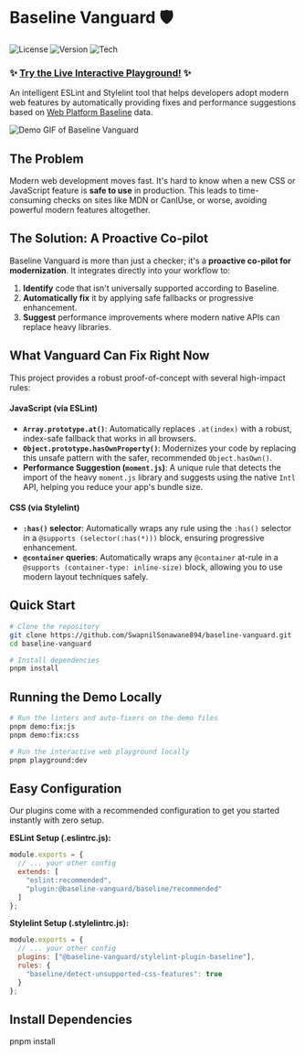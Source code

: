 # Baseline Vanguard 🛡️

![License](https://img.shields.io/badge/license-MIT-blue.svg)
![Version](https://img.shields.io/badge/version-1.0.0-brightgreen.svg)
![Tech](https://img.shields.io/badge/tech-ESLint%20%7C%20Stylelint%20%7C%20Svelte-orange.svg)

### ✨ [Try the Live Interactive Playground!](https://baseline-vanguard-playground-nvkf.vercel.app) ✨

An intelligent ESLint and Stylelint tool that helps developers adopt modern web features by automatically providing fixes and performance suggestions based on [Web Platform Baseline](https://web.dev/blog/baseline) data.


![Demo GIF of Baseline Vanguard](demo.gif)

## The Problem

Modern web development moves fast. It's hard to know when a new CSS or JavaScript feature is **safe to use** in production. This leads to time-consuming checks on sites like MDN or CanIUse, or worse, avoiding powerful modern features altogether.

## The Solution: A Proactive Co-pilot

Baseline Vanguard is more than just a checker; it's a **proactive co-pilot for modernization**. It integrates directly into your workflow to:

1.  **Identify** code that isn't universally supported according to Baseline.
2.  **Automatically fix** it by applying safe fallbacks or progressive enhancement.
3.  **Suggest** performance improvements where modern native APIs can replace heavy libraries.

## What Vanguard Can Fix Right Now

This project provides a robust proof-of-concept with several high-impact rules:

#### JavaScript (via ESLint)
*   **`Array.prototype.at()`**: Automatically replaces `.at(index)` with a robust, index-safe fallback that works in all browsers.
*   **`Object.prototype.hasOwnProperty()`**: Modernizes your code by replacing this unsafe pattern with the safer, recommended `Object.hasOwn()`.
*   **Performance Suggestion (`moment.js`)**: A unique rule that detects the import of the heavy `moment.js` library and suggests using the native `Intl` API, helping you reduce your app's bundle size.

#### CSS (via Stylelint)
*   **`:has()` selector**: Automatically wraps any rule using the `:has()` selector in a `@supports (selector(:has(*)))` block, ensuring progressive enhancement.
*   **`@container` queries**: Automatically wraps any `@container` at-rule in a `@supports (container-type: inline-size)` block, allowing you to use modern layout techniques safely.

## Quick Start

```bash
# Clone the repository
git clone https://github.com/SwapnilSonawane894/baseline-vanguard.git
cd baseline-vanguard

# Install dependencies
pnpm install
```

## Running the Demo Locally

```bash
# Run the linters and auto-fixers on the demo files
pnpm demo:fix:js
pnpm demo:fix:css

# Run the interactive web playground locally
pnpm playground:dev
```

## Easy Configuration

Our plugins come with a recommended configuration to get you started instantly with zero setup.

**ESLint Setup (.eslintrc.js):**

```javascript
module.exports = {
  // ... your other config
  extends: [
    "eslint:recommended",
    "plugin:@baseline-vanguard/baseline/recommended"
  ]
};
```

**Stylelint Setup (.stylelintrc.js):**

```javascript
module.exports = {
  // ... your other config
  plugins: ["@baseline-vanguard/stylelint-plugin-baseline"],
  rules: {
    "baseline/detect-unsupported-css-features": true
  }
};
```

## Install Dependencies
pnpm install